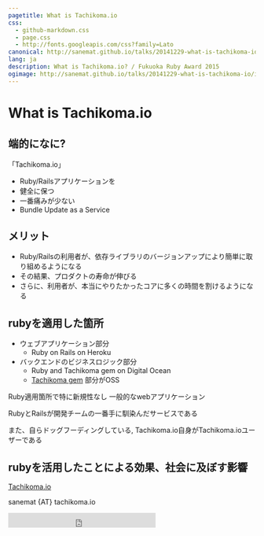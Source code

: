 ```yaml
---
pagetitle: What is Tachikoma.io
css:
  - github-markdown.css
  - page.css
  - http://fonts.googleapis.com/css?family=Lato
canonical: http://sanemat.github.io/talks/20141229-what-is-tachikoma-io/
lang: ja
description: What is Tachikoma.io? / Fukuoka Ruby Award 2015
ogimage: http://sanemat.github.io/talks/20141229-what-is-tachikoma-io/interval-pull-requests.gif
---
```

<script type="text/javascript">
  window.analytics=window.analytics||[],window.analytics.methods=["identify","group","track","page","pageview","alias","ready","on","once","off","trackLink","trackForm","trackClick","trackSubmit"],window.analytics.factory=function(t){return function(){var a=Array.prototype.slice.call(arguments);return a.unshift(t),window.analytics.push(a),window.analytics}};for(var i=0;i<window.analytics.methods.length;i++){var key=window.analytics.methods[i];window.analytics[key]=window.analytics.factory(key)}window.analytics.load=function(t){if(!document.getElementById("analytics-js")){var a=document.createElement("script");a.type="text/javascript",a.id="analytics-js",a.async=!0,a.src=("https:"===document.location.protocol?"https://":"http://")+"cdn.segment.io/analytics.js/v1/"+t+"/analytics.min.js";var n=document.getElementsByTagName("script")[0];n.parentNode.insertBefore(a,n)}},window.analytics.SNIPPET_VERSION="2.0.9",
  window.analytics.load("ig7q6np7c1");
  window.analytics.page();
</script>

# What is Tachikoma.io

## 端的になに?

「Tachikoma.io」

* Ruby/Railsアプリケーションを
* 健全に保つ
* 一番痛みが少ない
* Bundle Update as a Service

## メリット

* Ruby/Railsの利用者が、依存ライブラリのバージョンアップにより簡単に取り組めるようになる
* その結果、プロダクトの寿命が伸びる
* さらに、利用者が、本当にやりたかったコアに多くの時間を割けるようになる

## rubyを適用した箇所

* ウェブアプリケーション部分
  * Ruby on Rails on Heroku
* バックエンドのビジネスロジック部分
  * Ruby and Tachikoma gem on Digital Ocean
  * [Tachikoma gem](https://github.com/sanemat/tachikoma) 部分がOSS

Ruby適用箇所で特に新規性なし
一般的なwebアプリケーション

RubyとRailsが開発チームの一番手に馴染んだサービスである

また、自らドッグフーディングしている,
Tachikoma.io自身がTachikoma.ioユーザーである

## rubyを活用したことによる効果、社会に及ぼす影響



[Tachikoma.io][tachikoma-io]

sanemat {AT} tachikoma.io

<iframe src="http://expando.github.io/add/?u=http%3A%2F%2Fsanemat.github.io%2Ftalks%2F20141229-what-is-tachikoma-io%2F&t=What%20is%20Tachikoma.io%3F%20%2F%20Fukuoka%20Ruby%20Award%202015" frameborder=0 frametransparency=1 scrolling=no height=30 width=300>
</iframe>

[tachikoma-io]:http://tachikoma.io/?utm_source=talk&utm_medium=slide&utm_campaign=20141229-what-is-tachikoma-io
